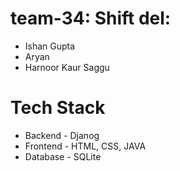 # team-34: Shift del: 
 - Ishan Gupta
 - Aryan
 - Harnoor Kaur Saggu

 # Tech Stack
 - Backend - Djanog
 - Frontend - HTML, CSS, JAVA
 - Database -  SQLite 
 
